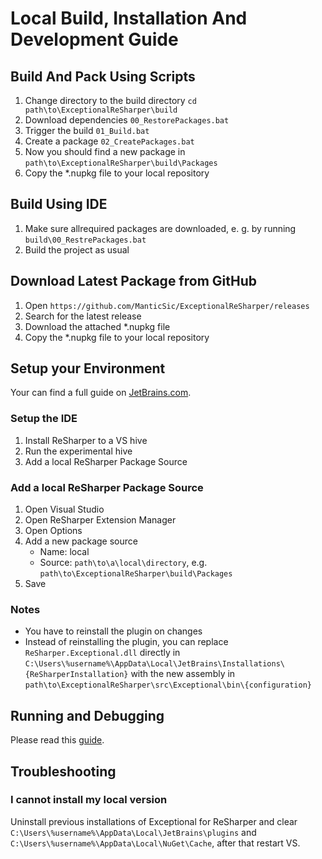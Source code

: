# Local Build, Installation And Development Guide

## Build And Pack Using Scripts

1. Change directory to the build directory `cd path\to\ExceptionalReSharper\build`
2. Download dependencies `00_RestorePackages.bat`
3. Trigger the build `01_Build.bat`
4. Create a package `02_CreatePackages.bat`
5. Now you should find a new package in `path\to\ExceptionalReSharper\build\Packages`
6. Copy the *.nupkg file to your local repository

## Build Using IDE

1. Make sure allrequired packages are downloaded, e. g. by running `build\00_RestrePackages.bat`
2. Build the project as usual

## Download Latest Package from GitHub

1. Open `https://github.com/ManticSic/ExceptionalReSharper/releases`
2. Search for the latest release
3. Download the attached *.nupkg file
4. Copy the *.nupkg file to your local repository

## Setup your Environment

Your can find a full guide on [JetBrains.com](https://www.jetbrains.com/help/resharper/sdk/HowTo/Start/SetUpEnvironment.html).

### Setup the IDE

1. Install ReSharper to a VS hive
2. Run the experimental hive
3. Add a local ReSharper Package Source

### Add a local ReSharper Package Source

1. Open Visual Studio
2. Open ReSharper Extension Manager
3. Open Options
4. Add a new package source
   * Name: local
   * Source: `path\to\a\local\directory`, e.g. `path\to\ExceptionalReSharper\build\Packages`
5. Save 

### Notes

* You have to reinstall the plugin on changes
* Instead of reinstalling the plugin, you can replace `ReSharper.Exceptional.dll` directly in `C:\Users\%username%\AppData\Local\JetBrains\Installations\{ReSharperInstallation}` with the new assembly in `path\to\ExceptionalReSharper\src\Exceptional\bin\{configuration}`

## Running and Debugging

Please read this [guide](https://www.jetbrains.com/help/resharper/sdk/Extensions/Plugins/Debugging.html).

## Troubleshooting

### I cannot install my local version

Uninstall previous installations of Exceptional for ReSharper and clear `C:\Users\%username%\AppData\Local\JetBrains\plugins` and `C:\Users\%username%\AppData\Local\NuGet\Cache`, after that restart VS.